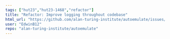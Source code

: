 ```yaml
---
tags: ["hut23","hut23-1468","refactor"]
title: "Refactor: Improve logging throughout codebase"
html_url: "https://github.com/alan-turing-institute/autoemulate/issues/428"
user: "EdwinB12"
repo: "alan-turing-institute/autoemulate"
---
```


